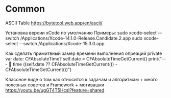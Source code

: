 #  Common

ASCII Table
https://bytetool.web.app/en/ascii/

Установка версии xCode по умолчанию
Примеры:
sudo xcode-select --switch /Applications/Xcode-14.1.0-Release.Candidate.2.app
sudo xcode-select --switch /Applications/Xcode-15.3.0.app


Как сделать примитвный замер времени выполнения опреаций
private var date: CFAbsoluteTime?
self.date = CFAbsoluteTimeGetCurrent()
print("---  time \((self.date ?? CFAbsoluteTimeGetCurrent()) - CFAbsoluteTimeGetCurrent())")

Классное виде о том как относится к задачам и алгоритмам + много полезных советов и Framework + мотивашки
https://youtu.be/ugGT4T5HcsI?feature=shared 
